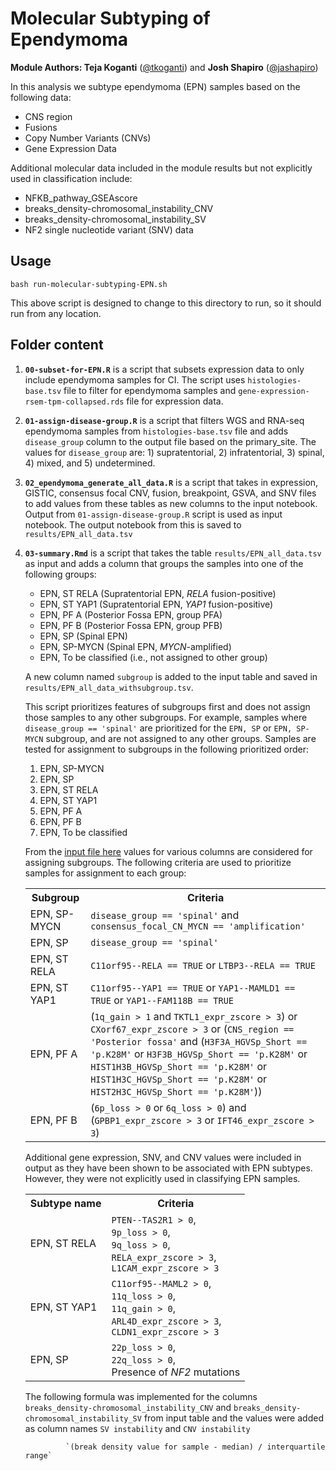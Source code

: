 # Molecular Subtyping of Ependymoma

__Module Authors: Teja Koganti__ ([@tkoganti](https://github.com/tkoganti)) and __Josh Shapiro__ ([@jashapiro](https://github.com/jashapiro))

In this analysis we subtype ependymoma (EPN) samples based on the following data: 
- CNS region
- Fusions
- Copy Number Variants (CNVs)
- Gene Expression Data

Additional molecular data included in the module results but not explicitly used in classification include: 
- NFKB_pathway_GSEAscore
- breaks_density-chromosomal_instability_CNV
- breaks_density-chromosomal_instability_SV
- NF2 single nucleotide variant (SNV) data

## Usage
`bash run-molecular-subtyping-EPN.sh`

This above  script is designed to change to this directory to run, so it should run from any location.

## Folder content

1. __`00-subset-for-EPN.R`__ is a script that subsets expression data to only include ependymoma samples for CI. The script uses `histologies-base.tsv` file to filter for ependymoma samples and `gene-expression-rsem-tpm-collapsed.rds` file for expression data.

2. __`01-assign-disease-group.R`__ is a script that filters WGS and RNA-seq ependymoma samples from `histologies-base.tsv` file and adds `disease_group` column to the output file based on the primary_site. The values for `disease_group` are: 1) supratentorial, 2) infratentorial, 3) spinal, 4) mixed, and 5) undetermined.

3. __`02_ependymoma_generate_all_data.R`__  is a script that takes in expression, GISTIC, consensus focal CNV, fusion, breakpoint, GSVA, and SNV files to add values from these tables as new columns to the input notebook. Output from `01-assign-disease-group.R` script is used as input notebook. The output notebook from this is saved to `results/EPN_all_data.tsv`

4. __`03-summary.Rmd`__ is a script that takes the table `results/EPN_all_data.tsv`  as input and adds a column that groups the samples into one of the following groups:
    - EPN, ST RELA (Supratentorial EPN, _RELA_ fusion-positive)
    - EPN, ST YAP1 (Supratentorial EPN, _YAP1_ fusion-positive)
    - EPN, PF A (Posterior Fossa EPN, group PFA)
    - EPN, PF B (Posterior Fossa EPN, group PFB)
    - EPN, SP (Spinal EPN)
    - EPN, SP-MYCN (Spinal EPN, _MYCN_-amplified)
    - EPN, To be classified (i.e., not assigned to other group)

    A new column named `subgroup` is added to the input table and saved in `results/EPN_all_data_withsubgroup.tsv`.

    This script prioritizes features of subgroups first and does not assign those samples to any other subgroups. For example, samples where `disease_group == 'spinal'` are prioritized for the `EPN, SP` or `EPN, SP-MYCN` subgroup, and are not assigned to any other groups. Samples are tested for assignment to subgroups in the following prioritized order:
    1) EPN, SP-MYCN
    2) EPN, SP
    3) EPN, ST RELA
    4) EPN, ST YAP1
    5) EPN, PF A 
    6) EPN, PF B
    7) EPN, To be classified

    From the [input file here](https://github.com/AlexsLemonade/OpenPBTA-analysis/blob/master/analyses/molecular-subtyping-EPN/results/EPN_all_data.tsv) values for various columns are considered for assigning subgroups. The following criteria are used to prioritize samples for assignment to each group: 
            <table>
                <tr>
                    <th>Subgroup</th>
                    <th>Criteria</th>
                </tr>
                <tr>
                    <td>EPN, SP-MYCN</td>
                    <td>`disease_group == 'spinal'` and `consensus_focal_CN_MYCN == 'amplification'`</td>
                </tr>
                <tr>
                    <td>EPN, SP</td>
                    <td>`disease_group == 'spinal'`</td>
                </tr>
                <tr>
                    <td>EPN, ST RELA</td>
                    <td>`C11orf95--RELA == TRUE` or `LTBP3--RELA == TRUE`</td>
                </tr>
                <tr>
                    <td>EPN, ST YAP1</td>
                    <td>`C11orf95--YAP1 == TRUE` or `YAP1--MAMLD1 == TRUE` or `YAP1--FAM118B == TRUE`</td>
                </tr>
                <tr>
                    <td>EPN, PF A</td>
                    <td>(`1q_gain > 1` and `TKTL1_expr_zscore > 3`) or `CXorf67_expr_zscore > 3` or (`CNS_region == 'Posterior fossa'` and 
      (`H3F3A_HGVSp_Short == 'p.K28M'` or `H3F3B_HGVSp_Short == 'p.K28M'` or `HIST1H3B_HGVSp_Short == 'p.K28M'` or 
         `HIST1H3C_HGVSp_Short == 'p.K28M'` or `HIST2H3C_HGVSp_Short == 'p.K28M'`))</td>
                </tr>
                <tr>
                    <td>EPN, PF B</td>
                    <td>(`6p_loss > 0` or `6q_loss > 0`) and (`GPBP1_expr_zscore > 3` or `IFT46_expr_zscore > 3`)</td>
                </tr>
            </table>

    Additional gene expression, SNV, and CNV values were included in output as they have been shown to be associated with EPN subtypes. However, they were not explicitly used in classifying EPN samples.
            <table>
                <tr>
                    <th>Subtype name</th>
                    <th>Criteria</th>
                </tr>
                <tr>
                    <td>EPN, ST RELA</td>
                    <td>`PTEN--TAS2R1 > 0`, <br/> `9p_loss > 0`, <br/> `9q_loss > 0`, <br/> `RELA_expr_zscore > 3`, <br/> `L1CAM_expr_zscore > 3` </td>
                </tr>
                <tr>
                    <td>EPN, ST YAP1</td>
                    <td>`C11orf95--MAML2 > 0`, <br/> `11q_loss > 0`, <br/> `11q_gain > 0`, <br/> `ARL4D_expr_zscore > 3`, <br/> `CLDN1_expr_zscore > 3` </td>
                </tr>
                <tr>
                    <td>EPN, SP</td>
                    <td>`22p_loss > 0`, <br/> `22q_loss > 0`, <br/> Presence of _NF2_ mutations</td>
                </tr>
            </table>  

      The following formula was implemented for the columns `breaks_density-chromosomal_instability_CNV` and `breaks_density-chromosomal_instability_SV` from input table and the values were added as column names `SV instability` and `CNV instability`

                `(break density value for sample - median) / interquartile range`   
